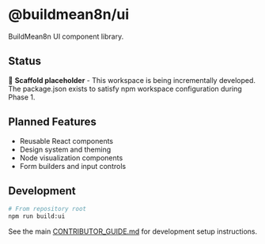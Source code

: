 # @buildmean8n/ui

BuildMean8n UI component library.

## Status

🚧 **Scaffold placeholder** - This workspace is being incrementally developed. The package.json exists to satisfy npm workspace configuration during Phase 1.

## Planned Features

- Reusable React components
- Design system and theming
- Node visualization components
- Form builders and input controls

## Development

```bash
# From repository root
npm run build:ui
```

See the main [CONTRIBUTOR_GUIDE.md](../../docs/CONTRIBUTOR_GUIDE.md) for development setup instructions.
